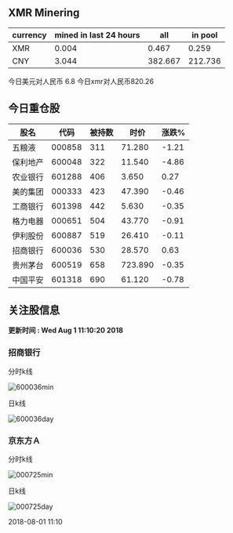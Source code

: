 ## XMR Minering

|currency|mined in last 24 hours|all|in pool|
|---|---|---|---|
|XMR|0.004|0.467|0.259|
|CNY|3.044|382.667|212.736|

今日美元对人民币 6.8	今日xmr对人民币820.26


## 今日重仓股 

|股名|代码|被持数|时价|涨跌%|
|---|---|---|---|---|
|五粮液|000858|311|71.280|-1.21|
|保利地产|600048|322|11.540|-4.86|
|农业银行|601288|406|3.650|0.27|
|美的集团|000333|423|47.390|-0.46|
|工商银行|601398|442|5.630|-0.35|
|格力电器|000651|504|43.770|-0.91|
|伊利股份|600887|519|26.410|-0.11|
|招商银行|600036|530|28.570|0.63|
|贵州茅台|600519|658|723.890|-0.35|
|中国平安|601318|690|61.120|-0.78|

## 关注股信息
**更新时间 : Wed Aug  1 11:10:20 2018**
### 招商银行 
分时k线

![600036min](http://image.sinajs.cn/newchart/min/n/sh600036.gif)

日k线

![600036day](http://image.sinajs.cn/newchart/daily/n/sh600036.gif)

### 京东方Ａ 
分时k线

![000725min](http://image.sinajs.cn/newchart/min/n/sz000725.gif)

日k线

![000725day](http://image.sinajs.cn/newchart/daily/n/sz000725.gif)

2018-08-01 11:10